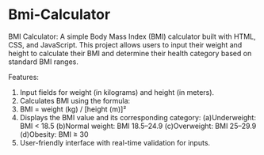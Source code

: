 # Bmi-Calculator
BMI Calculator:
A simple Body Mass Index (BMI) calculator built with HTML, CSS, and JavaScript. This project allows users to input their weight and height to calculate their BMI and determine their health category based on standard BMI ranges.

Features:
1. Input fields for weight (in kilograms) and height (in meters).
2. Calculates BMI using the formula:
3. BMI = weight (kg) / [height (m)]²
4. Displays the BMI value and its corresponding category:
(a)Underweight: BMI < 18.5
(b)Normal weight: BMI 18.5–24.9
(c)Overweight: BMI 25–29.9
(d)Obesity: BMI ≥ 30
5. User-friendly interface with real-time validation for inputs.
